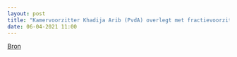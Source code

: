 ```yaml
---
layout: post
title: "Kamervoorzitter Khadija Arib (PvdA) overlegt met fractievoorzitters over aanstellen informateur"
date: 06-04-2021 11:00
---
```


[Bron](https://nos.nl/collectie/13861/artikel/2375564-haagse-dagen-van-bezinning-voorbij-nu-behoedzaam-proberen-te-formeren)